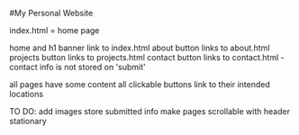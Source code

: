 #My Personal Website

index.html = home  page

home and h1 banner link to index.html
about button links to about.html
projects button links to projects.html
contact button links to contact.html
    - contact info is not stored on 'submit'

all pages have some content
all clickable buttons link to their intended locations

TO DO:
add images
store submitted info
make pages scrollable with header stationary